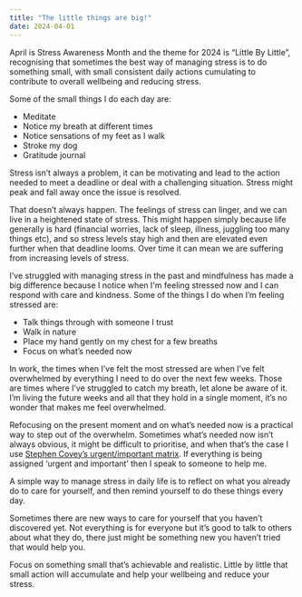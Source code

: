 ```yaml
---
title: "The little things are big!"
date: 2024-04-01
---
```

April is Stress Awareness Month and the theme for 2024 is “Little By Little”, recognising that sometimes the best way of managing stress is to do something small, with small consistent daily actions cumulating to contribute to overall wellbeing and reducing stress. 

Some of the small things I do each day are:

* Meditate
* Notice my breath at different times
* Notice sensations of my feet as I walk
* Stroke my dog
* Gratitude journal

Stress isn’t always a problem, it can be motivating and lead to the action needed to meet a deadline or deal with a challenging situation. Stress might peak and fall away once the issue is resolved. 

That doesn’t always happen. The feelings of stress can linger, and we can live in a heightened state of stress. This might happen simply because life generally is hard (financial worries, lack of sleep, illness, juggling too many things etc), and so stress levels stay high and then are elevated even further when that deadline looms. Over time it can mean we are suffering from increasing levels of stress. 

I’ve struggled with managing stress in the past and mindfulness has made a big difference because I notice when I'm feeling stressed now and I can respond with care and kindness. Some of the things I do when I’m feeling stressed are:

* Talk things through with someone I trust
* Walk in nature
* Place my hand gently on my chest for a few breaths
* Focus on what’s needed now

In work, the times when I’ve felt the most stressed are when I’ve felt overwhelmed by everything I need to do over the next few weeks. Those are times where I’ve struggled to catch my breath, let alone be aware of it. I’m living the future weeks and all that they hold in a single moment, it’s no wonder that makes me feel overwhelmed. 

Refocusing on the present moment and on what’s needed now is a practical way to step out of the overwhelm. Sometimes what’s needed now isn’t always obvious, it might be difficult to prioritise, and when that’s the case I use [Stephen Covey’s urgent/important matrix](https://succeedfeed.com/stephen-covey-4-quadrants-to-be-productive/). If everything is being assigned ‘urgent and important’ then I speak to someone to help me. 

A simple way to manage stress in daily life is to reflect on what you already do to care for yourself, and then remind yourself to do these things every day. 

Sometimes there are new ways to care for yourself that you haven’t discovered yet. Not everything is for everyone but it’s good to talk to others about what they do, there just might be something new you haven’t tried that would help you. 

Focus on something small that’s achievable and realistic. Little by little that small action will accumulate and help your wellbeing and reduce your stress. 